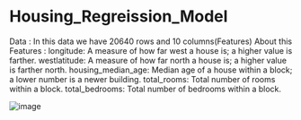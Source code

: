# Housing_Regreission_Model
Data :
In this data we have 20640 rows and 10 columns(Features) About this Features :
longitude: A measure of how far west a house is; a higher value is farther.
westlatitude: A measure of how far north a house is; a higher value is farther north.
housing_median_age: Median age of a house within a block; a lower number is a newer building.
total_rooms: Total number of rooms within a block.
total_bedrooms: Total number of bedrooms within a block.

![image](https://github.com/Heba2424/Housing_Regreission_Model/assets/74387847/f46278f2-2925-42e1-a7ae-a36443f282df)
